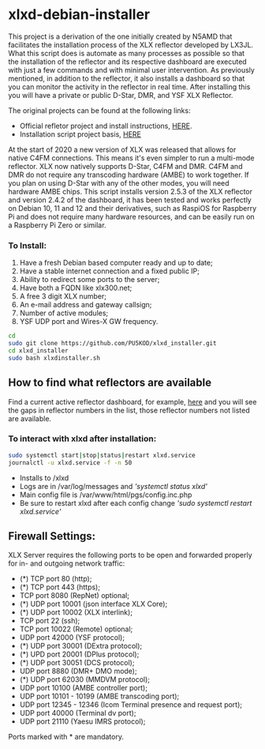 # xlxd-debian-installer
This project is a derivation of the one initially created by N5AMD that facilitates the installation process of the XLX reflector developed by LX3JL. What this script does is automate as many processes as possible so that the installation of the reflector and its respective dashboard are executed with just a few commands and with minimal user intervention. As previously mentioned, in addition to the reflector, it also installs a dashboard so that you can monitor the activity in the reflector in real time.
After installing this you will have a private or public D-Star, DMR, and YSF XLX Reflector.

The original projects can be found at the following links:
- Official refletor project and install instructions, [HERE](https://github.com/LX3JL/xlxd).
- Installation script project basis, [HERE](https://github.com/n5amd/xlxd-debian-installer)

At the start of 2020 a new version of XLX was released that allows for native C4FM connections. This means it's even simpler to run a multi-mode reflector. XLX now natively supports D-Star, C4FM and DMR. C4FM and DMR do not require any transcoding hardware (AMBE) to work together. If you plan on using D-Star with any of the other modes, you will need hardware AMBE chips.
This script installs version 2.5.3 of the XLX reflector and version 2.4.2 of the dashboard, it has been tested and works perfectly on Debian 10, 11 and 12 and their derivatives, such as RaspiOS for Raspberry Pi and does not require many hardware resources, and can be easily run on a Raspberry Pi Zero or similar.

### To Install:
1. Have a fresh Debian based computer ready and up to date;
2. Have a stable internet connection and a fixed public IP;
3. Ability to redirect some ports to the server;
4. Have both a FQDN like xlx300.net;
5. A free 3 digit XLX number;
6. An e-mail address and gateway callsign;
7. Number of active modules;
8. YSF UDP port and Wires-X GW frequency.
   
```sh
cd
sudo git clone https://github.com/PU5KOD/xlxd_installer.git
cd xlxd_installer
sudo bash xlxdinstaller.sh
```
## How to find what reflectors are available
Find a current active reflector dashboard, for example, [here](https://xlx300.net/index.php?show=modules) and you will see the gaps in reflector numbers in the list, those reflector numbers not listed are available. 

### To interact with xlxd after installation:
```sh
sudo systemctl start|stop|status|restart xlxd.service
journalctl -u xlxd.service -f -n 50
```
 - Installs to /xlxd
 - Logs are in /var/log/messages and *'systemctl status xlxd'*
 - Main config file is /var/www/html/pgs/config.inc.php
 - Be sure to restart xlxd after each config change *'sudo systemctl restart xlxd.service'*

## Firewall Settings:

XLX Server requires the following ports to be open and forwarded properly for in- and outgoing network traffic:

* (*) TCP port 80 (http);
* (*) TCP port 443 (https);
* TCP port 8080 (RepNet) optional;
* (*) UDP port 10001 (json interface XLX Core);
* (*) UDP port 10002 (XLX interlink);
* TCP port 22 (ssh);
* TCP port 10022 (Remote) optional;
* UDP port 42000 (YSF protocol);
* (*) UDP port 30001 (DExtra protocol);
* (*) UPD port 20001 (DPlus protocol);
* (*) UDP port 30051 (DCS protocol);
* UDP port 8880 (DMR+ DMO mode);
* (*) UDP port 62030 (MMDVM protocol);
* UDP port 10100 (AMBE controller port);
* UDP port 10101 - 10199 (AMBE transcoding port);
* UDP port 12345 - 12346 (Icom Terminal presence and request port);
* UDP port 40000 (Terminal dv port);
* UDP port 21110 (Yaesu IMRS protocol);

Ports marked with * are mandatory.

